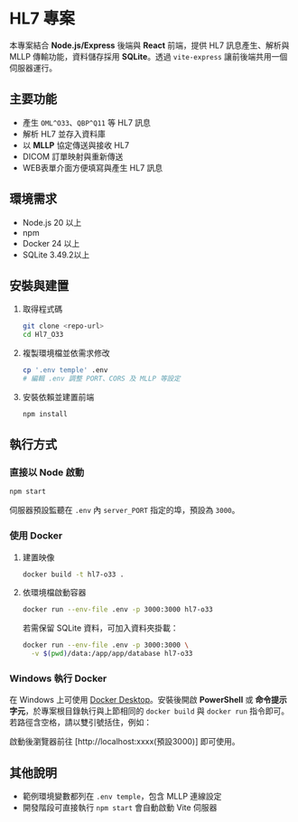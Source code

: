 # HL7 專案

本專案結合 **Node.js/Express** 後端與 **React** 前端，提供 HL7 訊息產生、解析與 MLLP 傳輸功能，資料儲存採用 **SQLite**。透過 `vite-express` 讓前後端共用一個伺服器運行。

## 主要功能
- 產生 `OML^O33`、`QBP^Q11` 等 HL7 訊息
- 解析 HL7 並存入資料庫
- 以 **MLLP** 協定傳送與接收 HL7
- DICOM 訂單映射與重新傳送
- WEB表單介面方便填寫與產生 HL7 訊息

## 環境需求
- Node.js 20 以上
- npm
- Docker 24 以上
- SQLite 3.49.2以上

## 安裝與建置
1. 取得程式碼
   ```bash
   git clone <repo-url>
   cd Hl7_O33
   ```
2. 複製環境檔並依需求修改
   ```bash
   cp '.env temple' .env
   # 編輯 .env 調整 PORT、CORS 及 MLLP 等設定
   ```
3. 安裝依賴並建置前端
   ```bash
   npm install
   ```

## 執行方式
### 直接以 Node 啟動
```bash
npm start
```
伺服器預設監聽在 `.env` 內 `server_PORT` 指定的埠，預設為 `3000`。

### 使用 Docker
1. 建置映像
   ```bash
   docker build -t hl7-o33 .
   ```
2. 依環境檔啟動容器
   ```bash
   docker run --env-file .env -p 3000:3000 hl7-o33
   ```
   若需保留 SQLite 資料，可加入資料夾掛載：
   ```bash
   docker run --env-file .env -p 3000:3000 \
     -v $(pwd)/data:/app/app/database hl7-o33
   ```

### Windows 執行 Docker
在 Windows 上可使用 [Docker Desktop](https://www.docker.com/products/docker-desktop/)。安裝後開啟 **PowerShell** 或 **命令提示字元**，於專案根目錄執行與上節相同的 `docker build` 與 `docker run` 指令即可。若路徑含空格，請以雙引號括住，例如：


啟動後瀏覽器前往 [http://localhost:xxxx(預設3000)] 即可使用。

## 其他說明
- 範例環境變數都列在 `.env temple`，包含 MLLP 連線設定
- 開發階段可直接執行 `npm start` 會自動啟動 Vite 伺服器
